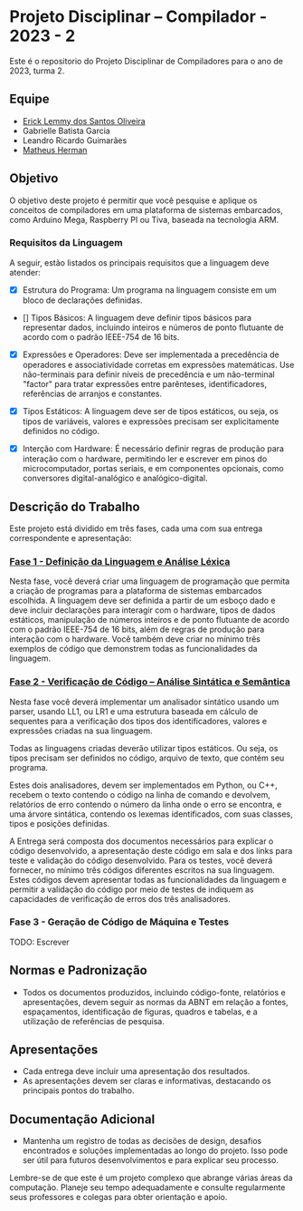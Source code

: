 # Projeto Disciplinar – Compilador - 2023 - 2

Este é o repositorio do Projeto Disciplinar de Compiladores para o ano de 2023, turma 2.

## Equipe

- [Erick Lemmy dos Santos Oliveira](https://github.com/eriklemy/Compilador)
- Gabrielle Batista Garcia
- Leandro Ricardo Guimarães
- [Matheus Herman](https://github.com/matheusherman/Projeto_Compilador#readme)

## Objetivo

O objetivo deste projeto é permitir que você pesquise e aplique os conceitos de compiladores em uma plataforma de sistemas embarcados, como Arduino Mega, Raspberry PI ou Tiva, baseada na tecnologia ARM. 

### Requisitos da Linguagem

A seguir, estão listados os principais requisitos que a linguagem deve atender:

- [x] Estrutura do Programa: Um programa na linguagem consiste em um bloco de declarações definidas.

- [] Tipos Básicos: A linguagem deve definir tipos básicos para representar dados, incluindo inteiros e números de ponto flutuante de acordo com o padrão IEEE-754 de 16 bits.

- [x] Expressões e Operadores: Deve ser implementada a precedência de operadores e associatividade corretas em expressões matemáticas. Use não-terminais para definir níveis de precedência e um não-terminal "factor" para tratar expressões entre parênteses, identificadores, referências de arranjos e constantes.

- [x] Tipos Estáticos: A linguagem deve ser de tipos estáticos, ou seja, os tipos de variáveis, valores e expressões precisam ser explicitamente definidos no código.

- [x] Interção com Hardware: É necessário definir regras de produção para interação com o hardware, permitindo ler e escrever em pinos do microcomputador, portas seriais, e em componentes opcionais, como conversores digital-analógico e analógico-digital.

## Descrição do Trabalho

Este projeto está dividido em três fases, cada uma com sua entrega correspondente e apresentação:

### [Fase 1 - Definição da Linguagem e Análise Léxica](https://github.com/eriklemy/Compilador/tree/main/Fase%201)

Nesta fase, você deverá criar uma linguagem de programação que permita a criação de programas para a plataforma de sistemas embarcados escolhida. A linguagem deve ser definida a partir de um esboço dado e deve incluir declarações para interagir com o hardware, tipos de dados estáticos, manipulação de números inteiros e de ponto flutuante de acordo com o padrão IEEE-754 de 16 bits, além de regras de produção para interação com o hardware. Você também deve criar no mínimo três exemplos de código que demonstrem todas as funcionalidades da linguagem.

### [Fase 2 - Verificação de Código – Análise Sintática e Semântica](https://github.com/eriklemy/Compilador/tree/main/Fase%202)

Nesta fase você deverá implementar um analisador sintático usando um parser, usando LL1, ou LR1 e uma estrutura baseada em cálculo de sequentes para a verificação dos tipos dos identificadores, valores e expressões criadas na sua linguagem. 

Todas as linguagens criadas deverão utilizar tipos estáticos. Ou seja, os tipos precisam ser definidos
no código, arquivo de texto, que contém seu programa.

Estes dois analisadores, devem ser implementados em Python, ou C++, recebem o texto contendo o
código na linha de comando e devolvem, relatórios de erro contendo o número da linha onde o erro
se encontra, e uma árvore sintática, contendo os lexemas identificados, com suas classes, tipos e
posições definidas.

A Entrega será composta dos documentos necessários para explicar o código desenvolvido, a
apresentação deste código em sala e dos links para teste e validação do código desenvolvido. Para
os testes, você deverá fornecer, no mínimo três códigos diferentes escritos na sua linguagem. Estes
códigos devem apresentar todas as funcionalidades da linguagem e permitir a validação do código
por meio de testes de indiquem as capacidades de verificação de erros dos três analisadores.

### Fase 3 - Geração de Código de Máquina e Testes

TODO: Escrever

## Normas e Padronização

- Todos os documentos produzidos, incluindo código-fonte, relatórios e apresentações, devem seguir as normas da ABNT em relação a fontes, espaçamentos, identificação de figuras, quadros e tabelas, e a utilização de referências de pesquisa.

## Apresentações

- Cada entrega deve incluir uma apresentação dos resultados.
- As apresentações devem ser claras e informativas, destacando os principais pontos do trabalho.

## Documentação Adicional

- Mantenha um registro de todas as decisões de design, desafios encontrados e soluções implementadas ao longo do projeto. Isso pode ser útil para futuros desenvolvimentos e para explicar seu processo.

Lembre-se de que este é um projeto complexo que abrange várias áreas da computação. Planeje seu tempo adequadamente e consulte regularmente seus professores e colegas para obter orientação e apoio.
